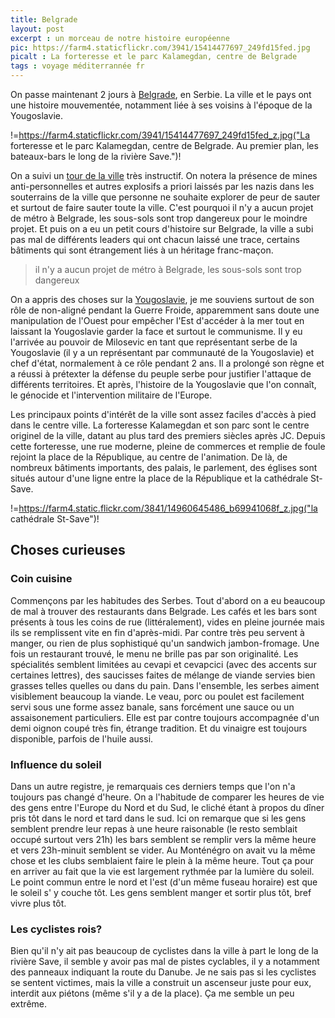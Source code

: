 ```yaml
---
title: Belgrade
layout: post
excerpt : un morceau de notre histoire européenne
pic: https://farm4.staticflickr.com/3941/15414477697_249fd15fed.jpg
picalt : La forteresse et le parc Kalamegdan, centre de Belgrade
tags : voyage méditerrannée fr
---
```



On passe maintenant 2 jours à [Belgrade], en Serbie. La ville et le pays ont une histoire mouvementée, notamment liée à ses voisins à l'époque de la Yougoslavie.

!=https://farm4.staticflickr.com/3941/15414477697_249fd15fed_z.jpg("La forteresse et le parc Kalamegdan, centre de Belgrade. Au premier plan, les bateaux-bars le long de la rivière Save.")!

On a suivi un [tour de la ville][free-tour] très instructif. On notera la présence de mines anti-personnelles et autres explosifs a priori laissés par les nazis dans les souterrains de la ville que personne ne souhaite explorer de peur de sauter et surtout de faire sauter toute la ville. C'est pourquoi il n'y a aucun projet de métro à Belgrade, les sous-sols sont trop dangereux pour le moindre projet.
Et puis on a eu un petit cours d'histoire sur Belgrade, la ville a subi pas mal de différents leaders qui ont chacun laissé une trace, certains bâtiments qui sont étrangement liés à un héritage franc-maçon.

>il n'y a aucun projet de métro à Belgrade, les sous-sols sont trop dangereux

On a appris des choses sur la [Yougoslavie], je me souviens surtout de son rôle de non-aligné pendant la Guerre Froide, apparemment sans doute une manipulation de l'Ouest pour empêcher l'Est d'accéder à la mer tout en laissant la Yougoslavie garder la face et surtout le communisme.
Il y eu l'arrivée au pouvoir de Milosevic en tant que représentant serbe de la Yougoslavie (il y a un représentant par communauté de la Yougoslavie) et chef d'état, normalement à ce rôle pendant 2 ans. Il a prolongé son règne et a réussi à prétexter la défense du peuple serbe pour justifier l'attaque de différents territoires. Et après, l'histoire de la Yougoslavie que l'on connaît, le génocide et l'intervention militaire de l'Europe.

Les principaux points d'intérêt de la ville sont assez faciles d'accès à pied dans le centre ville. La forteresse Kalamegdan et son parc sont le centre originel de la ville, datant au plus tard des premiers siècles après JC. Depuis cette forteresse, une rue moderne, pleine de commerces et remplie de foule rejoint la place de la République, au centre de l'animation. De là, de nombreux bâtiments importants, des palais, le parlement, des églises sont situés autour d'une ligne entre la place de la République et la cathédrale St-Save.

!=https://farm4.static.flickr.com/3841/14960645486_b69941068f_z.jpg("la cathédrale St-Save")!

## Choses curieuses

### Coin cuisine

Commençons par les habitudes des Serbes. Tout d'abord on a eu beaucoup de mal à trouver des restaurants dans Belgrade. Les cafés et les bars sont présents à tous les coins de rue (littéralement), vides en pleine journée mais ils se remplissent vite en fin d'après-midi. Par contre très peu servent à manger, ou rien de plus sophistiqué qu'un sandwich jambon-fromage. Une fois un restaurant trouvé, le menu ne brille pas par son originalité. Les spécialités semblent limitées au cevapi et cevapcici (avec des accents sur certaines lettres), des saucisses faites de mélange de viande servies bien grasses telles quelles ou dans du pain. Dans l'ensemble, les serbes aiment visiblement beaucoup la viande. Le veau, porc ou poulet est facilement servi sous une forme assez banale, sans forcément une sauce ou un assaisonement particuliers. Elle est par contre toujours accompagnée d'un demi oignon coupé très fin, étrange tradition. Et du vinaigre est toujours disponible, parfois de l'huile aussi.

### Influence du soleil

Dans un autre registre, je remarquais ces derniers temps que l'on n'a toujours pas changé d'heure. On a l'habitude de comparer les heures de vie des gens entre l'Europe du Nord et du Sud, le cliché étant à propos du dîner pris tôt dans le nord et tard dans le sud. Ici on remarque que si les gens semblent prendre leur repas à une heure raisonable (le resto semblait occupé surtout vers 21h) les bars semblent se remplir vers la même heure et vers 23h-minuit semblent se vider. Au Monténégro on avait vu la même chose et les clubs semblaient faire le plein à la même heure. Tout ça pour en arriver au fait que la vie est largement rythmée par la lumière du soleil. Le point commun entre le nord et l'est (d'un même fuseau horaire) est que le soleil s' y couche tôt. Les gens semblent manger et sortir plus tôt, bref vivre plus tôt.

### Les cyclistes rois?

Bien qu'il n'y ait pas beaucoup de cyclistes dans la ville à part le long de la rivière Save, il semble y avoir pas mal de pistes cyclables, il y a notamment des panneaux indiquant la route du Danube. Je ne sais pas si les cyclistes se sentent victimes, mais la ville a construit un ascenseur juste pour eux, interdit aux piétons (même s'il y a de la place). Ça me semble un peu extrême.

[free-tour]: http://belgradefreetour.com/tours/upon-time-yugoslavia/ "Mystery tour of the city"
[Belgrade]: http://fr.wikipedia.org/wiki/Belgrade "Capitale de la Serbie, ville de 1 200 000 d'habitants, ville occupée depuis des millénaires"
[Yougoslavie]: http://fr.wikipedia.org/wiki/R%C3%A9publique_f%C3%A9d%C3%A9rative_socialiste_de_Yougoslavie "Fédération formée à la fin de la Seconde Guerre Mondiale et personnifiée par Tito, dirigeant pendant des décennies. Elle est notamment un membre fondateur du mouvement des non-alignés, neutres entre les 2 blocs de la Guerre Froide."
